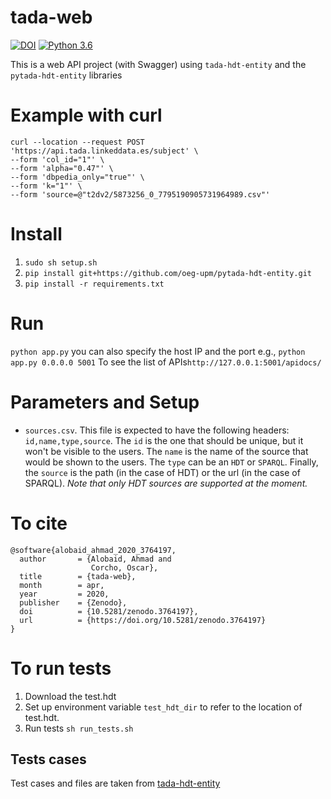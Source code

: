# tada-web

[![DOI](https://zenodo.org/badge/DOI/10.5281/zenodo.3764197.svg)](https://doi.org/10.5281/zenodo.3764197)
[![Python 3.6](https://img.shields.io/badge/python-3.9-blue.svg)](https://www.python.org/downloads/release/python-390/)

This is a web API project (with Swagger) using `tada-hdt-entity` and the `pytada-hdt-entity` libraries

# Example with curl
```
curl --location --request POST 'https://api.tada.linkeddata.es/subject' \
--form 'col_id="1"' \
--form 'alpha="0.47"' \
--form 'dbpedia_only="true"' \
--form 'k="1"' \
--form 'source=@"t2dv2/5873256_0_7795190905731964989.csv"'
```

# Install
1. `sudo sh setup.sh`
2. `pip install git+https://github.com/oeg-upm/pytada-hdt-entity.git`
3. `pip install -r requirements.txt` 


# Run
`python app.py`
you can also specify the host IP and the port e.g., `python app.py 0.0.0.0 5001`
To see the list of APIs`http://127.0.0.1:5001/apidocs/`

# Parameters and Setup
* `sources.csv`. This file is expected to have the following headers: `id,name,type,source`. The `id` is the one that should be unique, but it won't be visible to the users. The `name` is the name of the source that would be shown to the users. The `type` can be an `HDT` or `SPARQL`. Finally, the `source` is the path (in the case of HDT) or the url (in the case of SPARQL). *Note that only HDT sources are supported at the moment.* 



# To cite
```
@software{alobaid_ahmad_2020_3764197,
  author       = {Alobaid, Ahmad and
                  Corcho, Oscar},
  title        = {tada-web},
  month        = apr,
  year         = 2020,
  publisher    = {Zenodo},
  doi          = {10.5281/zenodo.3764197},
  url          = {https://doi.org/10.5281/zenodo.3764197}
}
```



# To run tests
1. Download the test.hdt
2. Set up environment variable `test_hdt_dir` to refer to the location of test.hdt.
3. Run tests `sh run_tests.sh`


## Tests cases
Test cases and files are taken from [tada-hdt-entity](https://github.com/oeg-upm/tada-hdt-entity)

